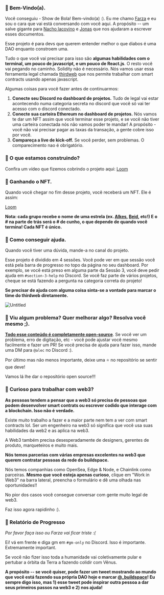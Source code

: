 ### **👋 Bem-Vindo(a).**

Você conseguiu - Show de Bola! Bem-vindo(a) :). Eu me chamo [Farza](https://twitter.com/FarzaTV) e eu sou o cara que vai está conversando com você aqui. A propósito -- um salve gigante para [Nacho lacovino](https://twitter.com/nachoiacovino) e [Jonas](https://twitter.com/jnsdls) que nos ajudaram a escrever esses documentos.

Esse projeto é para devs que querem entender melhor o que diabos é uma DAO enquanto constroem uma.

Tudo o que você vai precisar para isso são **algumas habilidades com o terminal, um pouco de javascript, e um pouco de React.js**. O resto você vai pegando no caminho. Solidity não é necessário. Nós vamos usar essa ferramenta legal chamada [thirdweb](https://thirdweb.com/) que nos permite trabalhar com smart contracts usando apenas javascript.

Algumas coisas para você fazer antes de continuarmos:

1. **Conecte seu Discord no dashboard de projetos.** Tudo de legal vai estar acontecendo numa categoria secreta no discord que você só vai ter acesso com o discord conectado.
2. **Conecte sua carteira Ethereum no dashboard de projetos.** Nós vamos te dar um NFT assim que você terminar esse projeto, e se você não tiver uma carteira conectada nós não vamos poder te mandar! A propósito - você não vai precisar pagar as taxas da transação, a gente cobre isso por você.
3. **Compareça a live de kick-off.** Se você perder, sem problemas. O comparecimento nao é obrigatório.

### **🤔 O que estamos construindo?**
Confira um vídeo que fizemos cobrindo o projeto aqui:
[Loom](https://www.loom.com/share/e9b6c6fe11fa41f3bf3bdf6ee0683335)

### **💎 Ganhando o NFT.**

Quando você chegar no fim desse projeto, você receberá um NFT. Ele é assim: 

[Loom](https://www.loom.com/share/b315bcdd07cf4e78b9b29806ef931ad2)

**Nota: cada grupo recebe o nome de uma estrela (ex. [Alkes](https://www.star-facts.com/alkes/), [Beid](https://www.universeguide.com/star/19587/beid), etc!) E o # na parte de trás será o # de cunho, o que depende de quando você termina! Cada NFT é único.**

### **🤚 Como conseguir ajuda.**

Quando você tiver uma dúvida, mande-a no canal do projeto.

Esse projeto é dividido em 4 sessões. Você pode ver em que sessão você está pela barra de progresso no topo da página no seu dashboard. Por exemplo, se você está preso em alguma parte da Sessão 3, você deve pedir ajuda em `#section-3-help` no Discord. Se você faz parte de vários projetos, cheque se está fazendo a pergunta na categoria correta do projeto!

**Se precisar de ajuda com alguma coisa sinta-se a vontade para marcar o time do thirdweb diretamente.**

![Untitled](https://i.imgur.com/mmOargI.png)

### **🤘 Viu algum problema? Quer melhorar algo? Resolva você mesmo ;).**

**[Todo esse conteúdo é completamente open-source](https://github.com/buildspace/buildspace-projects)**. Se você ver um problema, erro de digitação, etc - você pode ajustar você mesmo facilmente e fazer um PR! Se você precisa de ajuda para fazer isso, mande uma DM para `@alec` no Discord :).

Por último mas não menos importante, deixe uma ⭐ no repositório se sentir que deve!

Vamos lá lhe dar o repositório open source!!!

### 👀 **Curioso para trabalhar com web3?**

**As pessoas tendem a pensar que a web3 só precisa de pessoas que podem desenvolver smart contrats ou escrever codido que interage com a blockchain. Isso não é verdade.**

Existe muito trabalho a fazer e a maior parte nem tem a ver com smart contracts lol. Ser um engenheiro na web3 só significa que você usa suas habilidades da web2 e as aplica na web3.

A Web3 também precisa desesperadamente de designers, gerentes de produto, marqueteiros e muito mais.

**Nós temos parcerias com várias empresas excelentes na web3 que querem contratar pessoas da rede do buildspace.**

Nós temos companhias como OpenSea, Edge & Node, e Chainlink como parceiras. **Mesmo que você esteja apenas curioso**, clique em "Work in Web3" na barra lateral, preencha o formulário e dê uma olhada nas oportunidades!!

No pior dos casos você consegue conversar com gente muito legal de web3.

Faz isso agora rapidinho :).

### 🚨 Relatório de Progresso

*Por favor faça isso ou Farza vai ficar triste :(*

Ei! vá em frente e diga gm em `#gm-only` no Discord. Isso é importante. Extremamente important.

Se você não fizer isso toda a humanidade vai coletivamente pular e pertubar a órbita da Terra a fazendo colidir com Vênus.

**A propósito -- se você quiser, pode fazer um tweet mostrando ao mundo que você está fazendo sua própria DAO hoje e marcar [@_buildspace](https://twitter.com/_buildspace)! Eu sempre digo isso, mas 1) esse tweet pode inspirar outra pessoa a dar seus primeiros passos na web3 e 2) nos ajuda!**